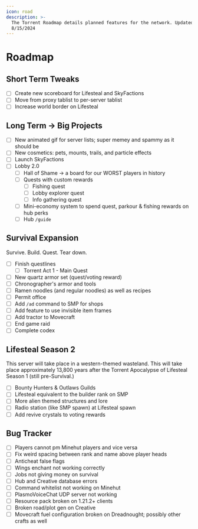 ```yaml
---
icon: road
description: >-
  The Torrent Roadmap details planned features for the network. Updated
  8/15/2024
---
```


# Roadmap

## Short Term Tweaks

* [ ] Create new scoreboard for Lifesteal and SkyFactions
* [ ] Move from proxy tablist to per-server tablist
* [ ] Increase world border on Lifesteal

## Long Term -> Big Projects

* [ ] New animated gif for server lists; super memey and spammy as it should be
* [ ] New cosmetics: pets, mounts, trails, and particle effects
* [ ] Launch SkyFactions
* [ ] Lobby 2.0
  * [ ] Hall of Shame -> a board for our WORST players in history
  * [ ] Quests with custom rewards
    * [ ] Fishing quest
    * [ ] Lobby explorer quest
    * [ ] Info gathering quest
  * [ ] Mini-economy system to spend quest, parkour & fishing rewards on hub perks
  * [ ] Hub `/guide`&#x20;

## Survival Expansion

Survive. Build. Quest. Tear down.

* [ ] Finish questlines
  * [ ] Torrent Act 1 - Main Quest
* [ ] New quartz armor set (quest/voting reward)
* [ ] Chronographer's armor and tools
* [ ] Ramen noodles (and regular noodles) as well as recipes
* [ ] Permit office
* [ ] Add `/ad` command to SMP for shops
* [ ] Add feature to use invisible item frames
* [ ] Add tractor to Movecraft
* [ ] End game raid
* [ ] Complete codex

## Lifesteal Season 2

This server will take place in a western-themed wasteland. This will take place approximately 13,800 years after the Torrent Apocalypse of Lifesteal Season 1 (still pre-Survival.)

* [ ] Bounty Hunters & Outlaws Guilds
* [ ] Lifesteal equivalent to the builder rank on SMP
* [ ] More alien themed structures and lore
* [ ] Radio station (like SMP spawn) at Lifesteal spawn
* [ ] Add revive crystals to voting rewards

## Bug Tracker

* [ ] Players cannot pm Minehut players and vice versa
* [ ] Fix weird spacing between rank and name above player heads
* [ ] Anticheat false flags
* [ ] Wings enchant not working correctly
* [ ] Jobs not giving money on survival
* [ ] Hub and Creative database errors
* [ ] Command whitelist not working on Minehut
* [ ] PlasmoVoiceChat UDP server not working
* [ ] Resource pack broken on 1.21.2+ clients
* [ ] Broken road/plot gen on Creative
* [ ] Movecraft fuel configuration broken on Dreadnought; possibly other crafts as well
